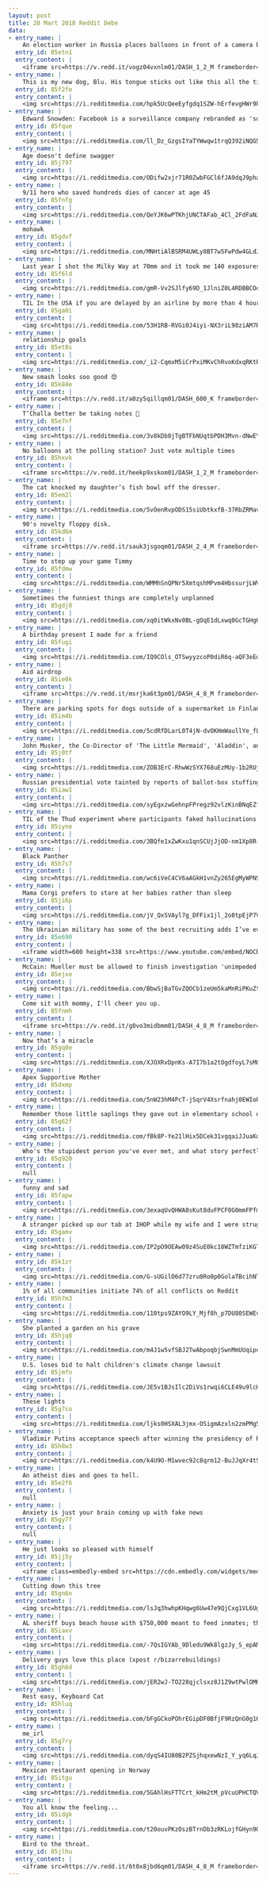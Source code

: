 ```yaml
---
layout: post
title: 20 Mart 2018 Reddit Debe
data:
- entry_name: |
    An election worker in Russia places balloons in front of a camera before they begin ballot counting.
  entry_id: 85etn1
  entry_content: |
    <iframe src=https://v.redd.it/vogz04vxnlm01/DASH_1_2_M frameborder=0></iframe>
- entry_name: |
    This is my new dog, Blu. His tongue sticks out like this all the time.
  entry_id: 85f2fe
  entry_content: |
    <img src=https://i.redditmedia.com/hpk5UcQeeEyfgdq1SZW-hErfevgHWr9kKX-meLoohI0.jpg?fm=jpg&s=23ad0a7d60ddb66ae457350db7f9452f frameborder=0>
- entry_name: |
    Edward Snowden: Facebook is a surveillance company rebranded as 'social media'
  entry_id: 85fque
  entry_content: |
    <img src=https://i.redditmedia.com/ll_Dz_GzgsIYaTYWwqw1trqQ392iNQG5TiHK1-zxL5M.jpg?fm=jpg&s=ee4bb943eb2ba9930a4b3d4aa74d444e frameborder=0>
- entry_name: |
    Age doesn't define swagger
  entry_id: 85j797
  entry_content: |
    <img src=https://i.redditmedia.com/ODifw2xjr71R0ZwbFGCl6fJA9dqJ9phaO9C9fbI2ZWo.jpg?fm=jpg&s=be85f4cd81e8173fb6aea16ed68e5c6d frameborder=0>
- entry_name: |
    9/11 hero who saved hundreds dies of cancer at age 45
  entry_id: 85fnfg
  entry_content: |
    <img src=https://i.redditmedia.com/QeYJK6wPTKhjUNCTAFab_4Cl_2FdFaNJwpZMoWxgIhY.jpg?fm=jpg&s=d95f442d58aeba47c24565a5fe86c010 frameborder=0>
- entry_name: |
    mohawk
  entry_id: 85gdvf
  entry_content: |
    <img src=https://i.redditmedia.com/MNHtiAlBSRM4UWLy8BT7w5FwPdw4GLdJZpWT1Q_rp-M.jpg?fm=jpg&s=deac059beed67c18e94d51b154a42fcd frameborder=0>
- entry_name: |
    Last year I shot the Milky Way at 70mm and it took me 140 exposures to complete this image. I was about a 1/4 mile away from the lighthouse
  entry_id: 85f6ld
  entry_content: |
    <img src=https://i.redditmedia.com/gmR-Vv2SJlfy69D_1JlniZ0L4RDBBCOc4Ie5vmZ5QxA.jpg?fm=jpg&s=44f63ce6f28762c5443569d6a45f4e08 frameborder=0>
- entry_name: |
    TIL In the USA if you are delayed by an airline by more than 4 hours for actions within their control (overbooking) you are entitled to 4x the face vale of the ticket capped at $1300.
  entry_id: 85ga0i
  entry_content: |
    <img src=https://i.redditmedia.com/53H1RB-RVGi0J4iyi-NX3riL98ziAM7RH0kjTx4CCWE.jpg?fm=jpg&s=f7aa7676c24ac452dae34990604dd2d1 frameborder=0>
- entry_name: |
    relationship goals
  entry_id: 85et8s
  entry_content: |
    <img src=https://i.redditmedia.com/_i2-CqmxM5iCrPxiMKvChRvoKdxqRKtPp3nDECQCWnE.jpg?fm=jpg&s=e5374b84adb02aaceb56561fc8a5e035 frameborder=0>
- entry_name: |
    New smash looks soo good 😍
  entry_id: 85k84e
  entry_content: |
    <iframe src=https://v.redd.it/a0zy5qillqm01/DASH_600_K frameborder=0></iframe>
- entry_name: |
    T’Challa better be taking notes 📝
  entry_id: 85e7nf
  entry_content: |
    <img src=https://i.redditmedia.com/3v8kDb8jTgBTFbNUqtbPDH3Mvn-dNwEYppcAqyQQEQ0.jpg?fm=jpg&s=b1c27cf7613e4fe209ba86761d88932a frameborder=0>
- entry_name: |
    No balloons at the polling station? Just vote multiple times
  entry_id: 85hxvk
  entry_content: |
    <iframe src=https://v.redd.it/heekp9xskom01/DASH_1_2_M frameborder=0></iframe>
- entry_name: |
    The cat knocked my daughter’s fish bowl off the dresser.
  entry_id: 85em2l
  entry_content: |
    <img src=https://i.redditmedia.com/5vOenRvpODS15siUbtkxfB-37RbZRMavuBcD63ApBbU.jpg?fm=jpg&s=77534fd891a7f693056e10e11038e72e frameborder=0>
- entry_name: |
    90's novelty floppy disk.
  entry_id: 85kd6m
  entry_content: |
    <iframe src=https://v.redd.it/sauk3jsgoqm01/DASH_2_4_M frameborder=0></iframe>
- entry_name: |
    Time to step up your game Timmy
  entry_id: 85fdmw
  entry_content: |
    <img src=https://i.redditmedia.com/WMMhSnQPNr5XmtqshMPvm4HbssurjLWV53N-JXjTWvk.jpg?fm=jpg&s=3929b9a681918979c7eb1f5e577f2293 frameborder=0>
- entry_name: |
    Sometimes the funniest things are completely unplanned
  entry_id: 85gdj8
  entry_content: |
    <img src=https://i.redditmedia.com/xq0itWkxNv0BL-gOqE1dLxwq0GcTGHg6_DNiYBAwinU.png?fm=jpg&s=13001975dc11af9f013ab5468007fe62 frameborder=0>
- entry_name: |
    A birthday present I made for a friend
  entry_id: 85fugi
  entry_content: |
    <img src=https://i.redditmedia.com/IQ9COls_OTSwyyzcoP0diR6q-aQF3eEdPgEDcKVLCQc.jpg?fm=jpg&s=a5b7c90c2914c7b3799a10de33db6e0a frameborder=0>
- entry_name: |
    Aid airdrop
  entry_id: 85ie0k
  entry_content: |
    <iframe src=https://v.redd.it/msrjka6t3pm01/DASH_4_8_M frameborder=0></iframe>
- entry_name: |
    There are parking spots for dogs outside of a supermarket in Finland
  entry_id: 85im4b
  entry_content: |
    <img src=https://i.redditmedia.com/5cdRfDLarL0T4jN-dvOKHmWaullYe_fLuNCpBp9tbKI.jpg?fm=jpg&s=0b4c3469f514cc1c8177683c7b527550 frameborder=0>
- entry_name: |
    John Musker, the Co-Director of 'The Little Mermaid', 'Aladdin', and 'Moana' retires from Disney after 40 years of work.
  entry_id: 85j0tf
  entry_content: |
    <img src=https://i.redditmedia.com/ZOB3ErC-RhwWzSYX768uEzMUy-1b2RUj9oACH2BUnXw.jpg?fm=jpg&s=97390c72590020c91dbaafaa0253dc45 frameborder=0>
- entry_name: |
    Russian presidential vote tainted by reports of ballot-box stuffing
  entry_id: 85iaw1
  entry_content: |
    <img src=https://i.redditmedia.com/syEgxzwGehnpFPregz92vlzKinBNqEZfgFSmVyyUcN8.jpg?fm=jpg&s=7810c8dbd81f895c68f19243abf330f7 frameborder=0>
- entry_name: |
    TIL of the Thud experiment where participants faked hallucinations to be admitted to a psychiatric hospital but then acted normal. They were forced to take antipsychotic drugs to be released.
  entry_id: 85iyne
  entry_content: |
    <img src=https://i.redditmedia.com/3BQfe1xZwKxu1qnSCUjJjOD-nm1Xp8R-ULhhXWjlXV8.jpg?fm=jpg&s=4c749f336538030e68dfbe42745e44c0 frameborder=0>
- entry_name: |
    Black Panther
  entry_id: 85h7s7
  entry_content: |
    <img src=https://i.redditmedia.com/wc6iVeC4CV6aAGkH1vnZy265EgMyWPNSD20pNT73xZw.jpg?fm=jpg&s=bb901ba3e7d874f7dd3214ea192a587d frameborder=0>
- entry_name: |
    Mama Corgi prefers to stare at her babies rather than sleep
  entry_id: 85ji6p
  entry_content: |
    <img src=https://i.redditmedia.com/jV_QxSVAyl7g_DFFix1jl_2o8tpEjP7VNon6O7a89lE.jpg?fm=jpg&s=0cf3f1ffd17932da26b5528b13716633 frameborder=0>
- entry_name: |
    The Ukrainian military has some of the best recruiting adds I’ve ever seen
  entry_id: 85e690
  entry_content: |
    <iframe width=600 height=338 src=https://www.youtube.com/embed/NOCbW1hc6Ng?feature=oembed&enablejsapi=1&enablejsapi=1&enablejsapi=1 frameborder=0 allow=autoplay; encrypted-media allowfullscreen></iframe>
- entry_name: |
    McCain: Mueller must be allowed to finish investigation 'unimpeded'
  entry_id: 85ejxe
  entry_content: |
    <img src=https://i.redditmedia.com/BbwSjBaTGvZQOCb1zeUm5kaMnRiPKuZteGshrxi41wU.jpg?fm=jpg&s=6d0c1f50db64a847cefd179cd8f78fe8 frameborder=0>
- entry_name: |
    Come sit with mommy, I'll cheer you up.
  entry_id: 85fnmh
  entry_content: |
    <iframe src=https://v.redd.it/g0vo3midbmm01/DASH_4_8_M frameborder=0></iframe>
- entry_name: |
    Now that’s a miracle
  entry_id: 85gq0e
  entry_content: |
    <img src=https://i.redditmedia.com/XJOXRvDpnKs-A7I7b1a2tOgdfoyL7sM80ufcCav671I.jpg?fm=jpg&s=095d7cfbf9e6a14d57f17f1c3d5ed76d frameborder=0>
- entry_name: |
    Apex Supportive Mother
  entry_id: 85dxmp
  entry_content: |
    <img src=https://i.redditmedia.com/5nW23hM4PcT-jSqrV4Xsrfnahj0EWIoPQXbai7VMqnk.jpg?fm=jpg&s=ab89fafb0abe4eec7cb840fc5ca9e3fc frameborder=0>
- entry_name: |
    Remember those little saplings they gave out in elementary school on earth day? Here is mine, 20 years later.
  entry_id: 85g62f
  entry_content: |
    <img src=https://i.redditmedia.com/fBk8P-Ye21lHix5DCek31vgqaiJJuaKoTaiffh7f89s.jpg?fm=jpg&s=712422cceb26531f3ca15e9ea7590ece frameborder=0>
- entry_name: |
    Who's the stupidest person you've ever met, and what story perfectly sums up their stupidity?
  entry_id: 85g920
  entry_content: |
    null
- entry_name: |
    funny and sad
  entry_id: 85fapw
  entry_content: |
    <img src=https://i.redditmedia.com/3exaqUvQHWA8sKut8duFPCF0G0mmFPfm0XAHMTU-mzo.jpg?fm=jpg&s=99cc5935b18c5c6c4b7b1d5937bb58fb frameborder=0>
- entry_name: |
    A stranger picked up our tab at IHOP while my wife and I were struggling to keep our twin babies calm. We cried.
  entry_id: 85gamv
  entry_content: |
    <img src=https://i.redditmedia.com/IP2pO9OEAw09z4SuE0kc18WZTmfziKGTtxD0XCaQMxA.jpg?fm=jpg&s=63a9d5eaa8a2f58266a55c3818e4d6a8 frameborder=0>
- entry_name: |
  entry_id: 85k1zr
  entry_content: |
    <img src=https://i.redditmedia.com/G-sUGilO6d77zru0Ro0p0GolaTBcihNTcmqKtZAF_k0.jpg?fm=jpg&s=84d62141a40a2b4003f4ed534d56099d frameborder=0>
- entry_name: |
    1% of all communities initiate 74% of all conflicts on Reddit
  entry_id: 85h7m3
  entry_content: |
    <img src=https://i.redditmedia.com/110tps9ZAYO9LY_Mjf8h_p7DU80SEWEv5_2LE0s5ndw.jpg?fm=jpg&s=872a7eda2f24f5d1a36ee392a9e989df frameborder=0>
- entry_name: |
    She planted a garden on his grave
  entry_id: 85hjq8
  entry_content: |
    <img src=https://i.redditmedia.com/m4J1w5vfSBJ2TwAbpoqbjSwnMmUUqipcOB-s-E82f0I.png?fm=jpg&s=ad6226ade0ad42d9067d4d140aee55c5 frameborder=0>
- entry_name: |
    U.S. loses bid to halt children's climate change lawsuit
  entry_id: 85jmfn
  entry_content: |
    <img src=https://i.redditmedia.com/JE5v1BJsIlc2DiVs1rwqi6CLE49u9lcH1SVOoMRTF3k.jpg?fm=jpg&s=ba27268c289e09f8e9a6054cd8908db8 frameborder=0>
- entry_name: |
    These lights
  entry_id: 85g7co
  entry_content: |
    <img src=https://i.redditmedia.com/ljks0HSXAL3jmx-OSigmAzxln2zmPMg5dEFwp-5j_AE.jpg?fm=jpg&s=a79c5bfe9f4a600a00a70a56b8373aab frameborder=0>
- entry_name: |
    Vladimir Putins acceptance speech after winning the presidency of Russia for another term (2018)
  entry_id: 85h8w3
  entry_content: |
    <img src=https://i.redditmedia.com/k4U9O-M1wvec92c8qrm12-BuJJqXr4tSjkxm0h58_M8.jpg?fm=jpg&s=9a622be9d2a0893a7ad5396b09061b7e frameborder=0>
- entry_name: |
    An atheist dies and goes to hell.
  entry_id: 85e2f6
  entry_content: |
    null
- entry_name: |
    Anxiety is just your brain coming up with fake news
  entry_id: 85gy7f
  entry_content: |
    null
- entry_name: |
    He just looks so pleased with himself
  entry_id: 85jj5y
  entry_content: |
    <iframe class=embedly-embed src=https://cdn.embedly.com/widgets/media.html?src=https%3A%2F%2Fgfycat.com%2Fifr%2FGrimPresentIguanodon&url=https%3A%2F%2Fgfycat.com%2FGrimPresentIguanodon&image=https%3A%2F%2Fthumbs.gfycat.com%2FGrimPresentIguanodon-size_restricted.gif&key=522baf40bd3911e08d854040d3dc5c07&type=text%2Fhtml&schema=gfycat width=600 height=338 scrolling=no frameborder=0 allowfullscreen></iframe>
- entry_name: |
    Cutting down this tree
  entry_id: 85gn6n
  entry_content: |
    <img src=https://i.redditmedia.com/lsJq3hwhpKHqwg6Uw47e9QjCxg1VL6UgjUwM3Cy3RrQ.gif?fm=jpg&s=78e9472fc513f17c2d04e0f227f80759 frameborder=0>
- entry_name: |
    AL sheriff buys beach house with $750,000 meant to feed inmates; three days after the story breaks, sheriff imprisons journalist's key source in retaliation
  entry_id: 85iaxv
  entry_content: |
    <img src=https://i.redditmedia.com/-7QsIGYAb_9Dledu9Wk8lgzJy_S_epAMd0e_lh41TWk.jpg?fm=jpg&s=ee8ea42dca9513849d40bb75a83f135b frameborder=0>
- entry_name: |
    Delivery guys love this place (xpost r/bizarrebuildings)
  entry_id: 85gh6d
  entry_content: |
    <img src=https://i.redditmedia.com/jER2wJ-TO228qjclsxz8J1Z9wtPwlOMKGpe4p-yWhzg.gif?fm=jpg&s=91a5d0824613c557f08bfb9158b86c47 frameborder=0>
- entry_name: |
    Rest easy, Keyboard Cat
  entry_id: 85hluq
  entry_content: |
    <img src=https://i.redditmedia.com/bFgGCkoPOhrEGipDF0BfjF9RzQnG0g160w57LaBAIW4.jpg?fm=jpg&s=3567eaa9e6ccd1b98cc6d6af804a49db frameborder=0>
- entry_name: |
    me_irl
  entry_id: 85g7ry
  entry_content: |
    <img src=https://i.redditmedia.com/dyqS4IU80B2PZSjhqxewNzI_Y_yq6LqJbX6s3DQOejc.jpg?fm=jpg&s=4ad94a6d28ff2d29bcb6bdf715f97e3b frameborder=0>
- entry_name: |
    Mexican restaurant opening in Norway
  entry_id: 85itgu
  entry_content: |
    <img src=https://i.redditmedia.com/5GAhlHsFTTCrt_kHm2tM_pVcuUPHCTQVD4mCWSbe7d8.jpg?fm=jpg&s=b8847ef783fe853060a53e3440ab18ec frameborder=0>
- entry_name: |
    You all know the feeling...
  entry_id: 85idgk
  entry_content: |
    <img src=https://i.redditmedia.com/t20ouvPKzOszBTrnDb3zRKLojfGHyn9QRObaujPQPUQ.jpg?fm=jpg&s=705f8df3f4cb42c0a16bd35cfccd9240 frameborder=0>
- entry_name: |
    Bird to the throat.
  entry_id: 85jlhu
  entry_content: |
    <iframe src=https://v.redd.it/6t0x8jbd6qm01/DASH_4_8_M frameborder=0></iframe>
---
```

